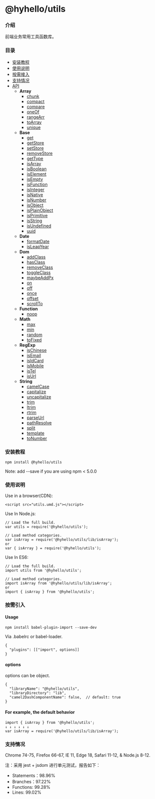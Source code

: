 # @hyhello/utils

### 介绍

前端业务常用工具函数库。

### 目录

- [安装教程](#安装教程)
- [使用说明](#使用说明)
- [按需接入](#按需接入)
- [支持情况](#支持情况)
- [API](#)
  - **Array**
    - [chunk](https://github.com/Hyhello/utils/blob/master/packages/Array/chunk)
    - [compact](https://github.com/Hyhello/utils/blob/master/packages/Array/compact)
    - [compare](https://github.com/Hyhello/utils/blob/master/packages/Array/compare)
    - [oneOf](https://github.com/Hyhello/utils/blob/master/packages/Array/oneOf)
    - [rangeArr](https://github.com/Hyhello/utils/blob/master/packages/Array/rangeArr)
    - [toArray](https://github.com/Hyhello/utils/blob/master/packages/Array/toArray)
    - [unique](https://github.com/Hyhello/utils/blob/master/packages/Array/unique)
  - **Base**
    - [get](https://github.com/Hyhello/utils/blob/master/packages/Base/get)
    - [getStore](https://github.com/Hyhello/utils/blob/master/packages/Base/getStore)
    - [setStore](https://github.com/Hyhello/utils/blob/master/packages/Base/setStore)
    - [removeStore](https://github.com/Hyhello/utils/blob/master/packages/Base/removeStore)
    - [getType](https://github.com/Hyhello/utils/blob/master/packages/Base/getType)
    - [isArray](https://github.com/Hyhello/utils/blob/master/packages/Base/isArray)
    - [isBoolean](https://github.com/Hyhello/utils/blob/master/packages/Base/isBoolean)
    - [isElement](https://github.com/Hyhello/utils/blob/master/packages/Base/isElement)
    - [isEmpty](https://github.com/Hyhello/utils/blob/master/packages/Base/isEmpty)
    - [isFunction](https://github.com/Hyhello/utils/blob/master/packages/Base/isFunction)
    - [isInteger](https://github.com/Hyhello/utils/blob/master/packages/Base/isInteger)
    - [isNative](https://github.com/Hyhello/utils/blob/master/packages/Base/isNative)
    - [isNumber](https://github.com/Hyhello/utils/blob/master/packages/Base/isNumber)
    - [isObject](https://github.com/Hyhello/utils/blob/master/packages/Base/isObject)
    - [isPlainObject](https://github.com/Hyhello/utils/blob/master/packages/Base/isPlainObject)
    - [isPrimitive](https://github.com/Hyhello/utils/blob/master/packages/Base/isPrimitive)
    - [isString](https://github.com/Hyhello/utils/blob/master/packages/Base/isString)
    - [isUndefined](https://github.com/Hyhello/utils/blob/master/packages/Base/isUndefined)
    - [uuid](https://github.com/Hyhello/utils/blob/master/packages/Base/uuid)
  - **Date**
    - [formatDate](https://github.com/Hyhello/utils/blob/master/packages/Date/formatDate)
    - [isLeapYear](https://github.com/Hyhello/utils/blob/master/packages/Date/isLeapYear)
  - **Dom**
    - [addClass](https://github.com/Hyhello/utils/blob/master/packages/Dom/addClass)
    - [hasClass](https://github.com/Hyhello/utils/blob/master/packages/Dom/hasClass)
    - [removeClass](https://github.com/Hyhello/utils/blob/master/packages/Dom/removeClass)
    - [toggleClass](https://github.com/Hyhello/utils/blob/master/packages/Dom/toggleClass)
    - [maybeAddPx](https://github.com/Hyhello/utils/blob/master/packages/Dom/maybeAddPx)
    - [on](https://github.com/Hyhello/utils/blob/master/packages/Dom/on)
    - [off](https://github.com/Hyhello/utils/blob/master/packages/Dom/off)
    - [once](https://github.com/Hyhello/utils/blob/master/packages/Dom/once)
    - [offset](https://github.com/Hyhello/utils/blob/master/packages/Dom/offset)
    - [scrollTo](https://github.com/Hyhello/utils/blob/master/packages/Dom/scrollTo)
  - **Function**
    - [noop](https://github.com/Hyhello/utils/blob/master/packages/Function/noop)
  - **Math**
    - [max](https://github.com/Hyhello/utils/blob/master/packages/Math/max)
    - [min](https://github.com/Hyhello/utils/blob/master/packages/Math/min)
    - [random](https://github.com/Hyhello/utils/blob/master/packages/Math/random)
    - [toFixed](https://github.com/Hyhello/utils/blob/master/packages/Math/toFixed)
  - **RegExp**
    - [isChinese](https://github.com/Hyhello/utils/blob/master/packages/RegExp/isChinese)
    - [isEmail](https://github.com/Hyhello/utils/blob/master/packages/RegExp/isEmail)
    - [isIdCard](https://github.com/Hyhello/utils/blob/master/packages/RegExp/isIdCard)
    - [isMobile](https://github.com/Hyhello/utils/blob/master/packages/RegExp/isMobile)
    - [isTel](https://github.com/Hyhello/utils/blob/master/packages/RegExp/isTel)
    - [isUrl](https://github.com/Hyhello/utils/blob/master/packages/RegExp/isUrl)
  - **String**
    - [camelCase](https://github.com/Hyhello/utils/blob/master/packages/String/camelCase)
    - [capitalize](https://github.com/Hyhello/utils/blob/master/packages/String/capitalize)
    - [uncapitalize](https://github.com/Hyhello/utils/blob/master/packages/String/uncapitalize)
    - [trim](https://github.com/Hyhello/utils/blob/master/packages/String/trim)
    - [ltrim](https://github.com/Hyhello/utils/blob/master/packages/String/ltrim)
    - [rtrim](https://github.com/Hyhello/utils/blob/master/packages/String/rtrim)
    - [parseUrl](https://github.com/Hyhello/utils/blob/master/packages/String/parseUrl)
    - [pathResolve](https://github.com/Hyhello/utils/blob/master/packages/String/pathResolve)
    - [split](https://github.com/Hyhello/utils/blob/master/packages/String/split)
    - [template](https://github.com/Hyhello/utils/blob/master/packages/String/template)
    - [toNumber](https://github.com/Hyhello/utils/blob/master/packages/String/toNumber)

### 安装教程

```nodejs
npm install @hyhello/utils
```

Note: add --save if you are using npm < 5.0.0

### 使用说明

Use in a browser(CDN):

```nodejs
<script src="utils.umd.js"></script>
```

Use In Node.js:

```nodejs
// Load the full build.
var utils = require('@hyhello/utils');

// Load method categories.
var isArray = require('@hyhello/utils/lib/isArray');
or
var { isArray } = require('@hyhello/utils');
```

Use In ES6:

```nodejs
// Load the full build.
import utils from '@hyhello/utils';

// Load method categories.
import isArray from '@hyhello/utils/lib/isArray';
or
import { isArray } from '@hyhello/utils';
```

### 按需引入

#### Usage

```nodejs
npm install babel-plugin-import --save-dev
```

Via .babelrc or babel-loader.

```nodejs
{
  "plugins": [["import", options]]
}
```

#### options

options can be object.

```nodejs
{
  "libraryName": "@hyhello/utils",
  "libraryDirectory": "lib",
  "camel2DashComponentName": false,  // default: true
}
```

#### For example, the default behavior

```nodejs
import { isArray } from '@hyhello/utils';
↓ ↓ ↓ ↓ ↓ ↓
var isArray = require('@hyhello/utils/lib/isArray');
```

### 支持情况

Chrome 74-75, Firefox 66-67, IE 11, Edge 18, Safari 11-12, & Node.js 8-12.

注：采用 jest + jsdom 进行单元测试，报告如下：

- Statements：98.96%
- Branches：97.22%
- Functions: 99.28%
- Lines: 99.02%
